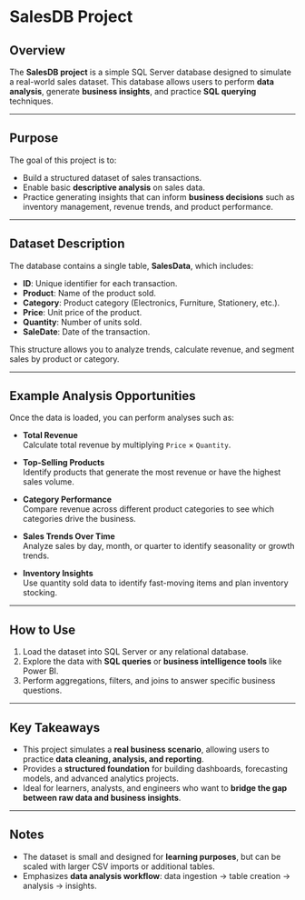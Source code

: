 # SalesDB Project

## Overview
The **SalesDB project** is a simple SQL Server database designed to simulate a real-world sales dataset. This database allows users to perform **data analysis**, generate **business insights**, and practice **SQL querying** techniques.

---

## Purpose
The goal of this project is to:  
- Build a structured dataset of sales transactions.  
- Enable basic **descriptive analysis** on sales data.  
- Practice generating insights that can inform **business decisions** such as inventory management, revenue trends, and product performance.

---

## Dataset Description
The database contains a single table, **SalesData**, which includes:  

- **ID**: Unique identifier for each transaction.  
- **Product**: Name of the product sold.  
- **Category**: Product category (Electronics, Furniture, Stationery, etc.).  
- **Price**: Unit price of the product.  
- **Quantity**: Number of units sold.  
- **SaleDate**: Date of the transaction.  

This structure allows you to analyze trends, calculate revenue, and segment sales by product or category.

---

## Example Analysis Opportunities
Once the data is loaded, you can perform analyses such as:  

- **Total Revenue**  
  Calculate total revenue by multiplying `Price` × `Quantity`.  

- **Top-Selling Products**  
  Identify products that generate the most revenue or have the highest sales volume.  

- **Category Performance**  
  Compare revenue across different product categories to see which categories drive the business.  

- **Sales Trends Over Time**  
  Analyze sales by day, month, or quarter to identify seasonality or growth trends.  

- **Inventory Insights**  
  Use quantity sold data to identify fast-moving items and plan inventory stocking.

---

## How to Use
1. Load the dataset into SQL Server or any relational database.  
2. Explore the data with **SQL queries** or **business intelligence tools** like Power BI.  
3. Perform aggregations, filters, and joins to answer specific business questions.  

---

## Key Takeaways
- This project simulates a **real business scenario**, allowing users to practice **data cleaning, analysis, and reporting**.  
- Provides a **structured foundation** for building dashboards, forecasting models, and advanced analytics projects.  
- Ideal for learners, analysts, and engineers who want to **bridge the gap between raw data and business insights**.

---

## Notes
- The dataset is small and designed for **learning purposes**, but can be scaled with larger CSV imports or additional tables.  
- Emphasizes **data analysis workflow**: data ingestion → table creation → analysis → insights.  
